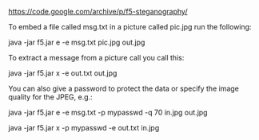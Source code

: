 https://code.google.com/archive/p/f5-steganography/

To embed a file called msg.txt in a picture called pic.jpg run the following: 

 java -jar f5.jar e -e msg.txt pic.jpg out.jpg

To extract a message from a picture call you call this:

 java -jar f5.jar x -e out.txt out.jpg

You can also give a password to protect the data or specify the image quality for the JPEG, e.g.: 

java -jar f5.jar e -e msg.txt -p mypasswd -q 70 in.jpg out.jpg 

java -jar f5.jar x -p mypasswd -e out.txt in.jpg